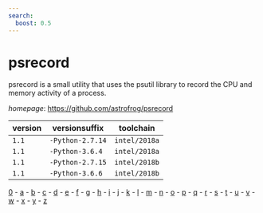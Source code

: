 ```yaml
---
search:
  boost: 0.5
---
```

# psrecord

psrecord is a small utility that uses the psutil library to record the CPU and  memory activity of a process.

*homepage*: <https://github.com/astrofrog/psrecord>

version | versionsuffix | toolchain
--------|---------------|----------
``1.1`` | ``-Python-2.7.14`` | ``intel/2018a``
``1.1`` | ``-Python-3.6.4`` | ``intel/2018a``
``1.1`` | ``-Python-2.7.15`` | ``intel/2018b``
``1.1`` | ``-Python-3.6.6`` | ``intel/2018b``

[0](../0/index.md) - [a](../a/index.md) - [b](../b/index.md) - [c](../c/index.md) - [d](../d/index.md) - [e](../e/index.md) - [f](../f/index.md) - [g](../g/index.md) - [h](../h/index.md) - [i](../i/index.md) - [j](../j/index.md) - [k](../k/index.md) - [l](../l/index.md) - [m](../m/index.md) - [n](../n/index.md) - [o](../o/index.md) - [p](../p/index.md) - [q](../q/index.md) - [r](../r/index.md) - [s](../s/index.md) - [t](../t/index.md) - [u](../u/index.md) - [v](../v/index.md) - [w](../w/index.md) - [x](../x/index.md) - [y](../y/index.md) - [z](../z/index.md)

